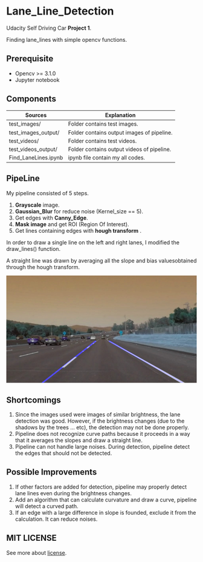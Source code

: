 [image1]: ./test_images_output/solidWhiteCurve.jpg "solidWhiteCurve output"

# **Lane_Line_Detection** 

Udacity Self Driving Car **Project 1**.

Finding lane_lines with simple opencv functions.

## Prerequisite

* Opencv >= 3.1.0
* Jupyter notebook

## Components
| Sources               |  Explanation                                            |
|-----------------------|--------------------------------------------|
| test_images/          | Folder contains test images.               |
| test_images_output/   | Folder contains output images of pipeline. |
| test_videos/          | Folder contains test videos.               |
| test_videos_output/   | Folder contains output videos of pipeline. |
| Find_LaneLines.ipynb  | ipynb file contain my all codes.           | 

## PipeLine

My pipeline consisted of 5 steps.

1. **Grayscale** image.
2. **Gaussian_Blur** for reduce noise (Kernel_size == 5). 
3. Get edges with **Canny_Edge**.
4. **Mask image** and get ROI (Region Of Interest).
5. Get lines containing edges with **hough transform** .   

In order to draw a single line on the left and right lanes, I modified the draw_lines() function.

A straight line was drawn by averaging all the slope and bias values ​​obtained through the hough transform.

![alt text][image1]

## Shortcomings

1. Since the images used were images of similar brightness, the lane detection was good. However, if the brightness changes (due to the shadows by the trees ... etc), the detection may not be done properly.
2. Pipeline does not recognize curve paths because it proceeds in a way that it averages the slopes and draw a straight line.
3. Pipeline can not handle large noises. During detection, pipeline detect the edges that should not be detected.

## Possible Improvements

1. If other factors are added for detection, pipeline may properly detect lane lines even during the brightness changes.
2. Add an algorithm that can calculate curvature and draw a curve, pipeline will detect a curved path.
3. If an edge with a large difference in slope is founded, exclude it from the calculation. It can reduce noises. 

## MIT LICENSE
See more about [license](./LICENSE).